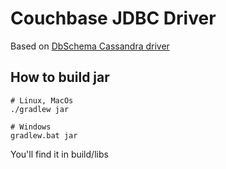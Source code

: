 # Couchbase JDBC Driver

Based on [DbSchema Cassandra driver](https://bitbucket.org/dbschema/cassandra-jdbc-driver/src/master/)

## How to build jar
```
# Linux, MacOs
./gradlew jar

# Windows
gradlew.bat jar
```

You'll find it in build/libs
